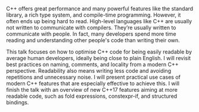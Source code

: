 C++ offers great performance and many powerful features like the standard library, a rich type system, and compile-time programming. However, it often ends up being hard to read. High-level languages like C++ are usually not written to communicate with compilers. They’re usually written to communicate with people. In fact, many developers spend more time reading and understanding other people's code than writing their own.

This talk focuses on how to optimise C++ code for being easily readable by average human developers, ideally being close to plain English. I will revisit best practices on naming, comments, and locality from a modern C++ perspective. Readability also means writing less code and avoiding repetitions and unnecessary noise. I will present practical use cases of modern C++ features that are especially effective to achieve this. I will finish the talk with an overview of new C++17 features aiming at more readable code, such as fold expressions, constexpr-if, and structured bindings.
